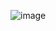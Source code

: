 ![image](https://user-images.githubusercontent.com/32463596/46504557-e9bbfa80-c836-11e8-9f05-ec0b821f6782.png)
